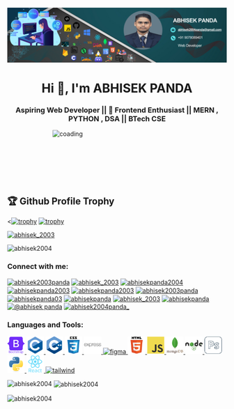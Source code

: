 <!--
### Hi there 👋
**abhisek2004/abhisek2004** is a ✨ _special_ ✨ repository because its `README.md` (this file) appears on your GitHub profile.

Here are some ideas to get you started:

- 🔭 I’m currently working on ...
- 🌱 I’m currently learning ...
- 👯 I’m looking to collaborate on ...
- 🤔 I’m looking for help with ...
- 💬 Ask me about ...
- 📫 How to reach me: ...
- 😄 Pronouns: ...
- ⚡ Fun fact: ...
-->

![logo](https://github.com/abhisek2004/abhisek2004/blob/main/Web%20Developer%20Banner.png)

<h1 align="center">Hi 👋, I'm ABHISEK PANDA</h1>
<h3 align="center">Aspiring Web Developer || 🌟 Frontend Enthusiast || MERN , PYTHON , DSA || BTech CSE</h3>
<img align="right" alt="coading" width="400" src="https://user-images.githubusercontent.com/115187902/230700872-d5f44b85-56c7-4e27-80a4-6e2db901e60c.gif">

<!--
<a href="https://github.com/ryo-ma/github-profile-trophy"></a>
<a href="https://github.com/ryo-ma/github-profile-trophy">
  <img width=800 src="https://github-profile-trophy.vercel.app/?username=abhisek2004&column=10&theme=gruvbox&no-frame=true"/>
</a>
-->
<br>
<br>
<br>
<br>
<br>
<br>
<br>
<h2>🏆 Github Profile Trophy</h2>

<[![trophy](https://github-profile-trophy.vercel.app/?username=abhisek2004&theme=onedark)](https://github.com/ryo-ma/github-profile-trophy)
[![trophy](https://github-profile-trophy.vercel.app/?username=abhisek2004)](https://github.com/ryo-ma/github-profile-trophy)
<a href="https://github-profile-trophy.vercel.app/?username=abhisek2004&no-bg=true">

<p align="left"> <a href="https://twitter.com/abhisek_2003" target="blank"><img src="https://img.shields.io/twitter/follow/abhisek_2003?logo=twitter&style=for-the-badge" alt="abhisek_2003" /></a> </p>
<p align="left"> <img src="https://komarev.com/ghpvc/?username=abhisek2004&label=Profile%20views&color=0e75b6&style=flat" alt="abhisek2004" /> </p>

<h3 align="left">Connect with me:</h3>
<p align="left">
<a href="https://codepen.io/abhisek2003panda" target="blank"><img align="center" src="https://raw.githubusercontent.com/rahuldkjain/github-profile-readme-generator/master/src/images/icons/Social/codepen.svg" alt="abhisek2003panda" height="30" width="40" /></a>
<a href="https://twitter.com/abhisek_2003" target="blank"><img align="center" src="https://raw.githubusercontent.com/rahuldkjain/github-profile-readme-generator/master/src/images/icons/Social/twitter.svg" alt="abhisek_2003" height="30" width="40" /></a>
<a href="https://linkedin.com/in/abhisekpanda2004" target="blank"><img align="center" src="https://raw.githubusercontent.com/rahuldkjain/github-profile-readme-generator/master/src/images/icons/Social/linked-in-alt.svg" alt="abhisekpanda2004" height="30" width="40" /></a>
<a href="https://fb.com/abhisekpanda2003" target="blank"><img align="center" src="https://raw.githubusercontent.com/rahuldkjain/github-profile-readme-generator/master/src/images/icons/Social/facebook.svg" alt="abhisekpanda2003" height="30" width="40" /></a>
<a href="https://instagram.com/abhisekpanda2003" target="blank"><img align="center" src="https://raw.githubusercontent.com/rahuldkjain/github-profile-readme-generator/master/src/images/icons/Social/instagram.svg" alt="abhisekpanda2003" height="30" width="40" /></a>
<a href="https://www.youtube.com/c/abhisek2003panda" target="blank"><img align="center" src="https://raw.githubusercontent.com/rahuldkjain/github-profile-readme-generator/master/src/images/icons/Social/youtube.svg" alt="abhisek2003panda" height="30" width="40" /></a>
<a href="https://www.codechef.com/users/abhisekpanda03" target="blank"><img align="center" src="https://cdn.jsdelivr.net/npm/simple-icons@3.1.0/icons/codechef.svg" alt="abhisekpanda03" height="30" width="40" /></a>
<a href="https://www.hackerrank.com/abhisekpanda" target="blank"><img align="center" src="https://raw.githubusercontent.com/rahuldkjain/github-profile-readme-generator/master/src/images/icons/Social/hackerrank.svg" alt="abhisekpanda" height="30" width="40" /></a>
<a href="https://codeforces.com/profile/abhisek_2003" target="blank"><img align="center" src="https://raw.githubusercontent.com/rahuldkjain/github-profile-readme-generator/master/src/images/icons/Social/codeforces.svg" alt="abhisek_2003" height="30" width="40" /></a>
<a href="https://www.leetcode.com/abhisekpanda" target="blank"><img align="center" src="https://raw.githubusercontent.com/rahuldkjain/github-profile-readme-generator/master/src/images/icons/Social/leet-code.svg" alt="abhisekpanda" height="30" width="40" /></a>
<a href="https://www.hackerearth.com/@abhisek panda" target="blank"><img align="center" src="https://raw.githubusercontent.com/rahuldkjain/github-profile-readme-generator/master/src/images/icons/Social/hackerearth.svg" alt="@abhisek panda" height="30" width="40" /></a>
<a href="https://discord.gg/abhisek2004panda_" target="blank"><img align="center" src="https://raw.githubusercontent.com/rahuldkjain/github-profile-readme-generator/master/src/images/icons/Social/discord.svg" alt="abhisek2004panda_" height="30" width="40" /></a>
</p>

<h3 align="left">Languages and Tools:</h3>
<p align="left"> <a href="https://getbootstrap.com" target="_blank" rel="noreferrer"> <img src="https://raw.githubusercontent.com/devicons/devicon/master/icons/bootstrap/bootstrap-plain-wordmark.svg" alt="bootstrap" width="40" height="40"/> </a> <a href="https://www.cprogramming.com/" target="_blank" rel="noreferrer"> <img src="https://raw.githubusercontent.com/devicons/devicon/master/icons/c/c-original.svg" alt="c" width="40" height="40"/> </a> <a href="https://www.w3schools.com/cpp/" target="_blank" rel="noreferrer"> <img src="https://raw.githubusercontent.com/devicons/devicon/master/icons/cplusplus/cplusplus-original.svg" alt="cplusplus" width="40" height="40"/> </a> <a href="https://www.w3schools.com/css/" target="_blank" rel="noreferrer"> <img src="https://raw.githubusercontent.com/devicons/devicon/master/icons/css3/css3-original-wordmark.svg" alt="css3" width="40" height="40"/> </a> <a href="https://expressjs.com" target="_blank" rel="noreferrer"> <img src="https://raw.githubusercontent.com/devicons/devicon/master/icons/express/express-original-wordmark.svg" alt="express" width="40" height="40"/> </a> <a href="https://www.figma.com/" target="_blank" rel="noreferrer"> <img src="https://www.vectorlogo.zone/logos/figma/figma-icon.svg" alt="figma" width="40" height="40"/> </a> <a href="https://www.w3.org/html/" target="_blank" rel="noreferrer"> <img src="https://raw.githubusercontent.com/devicons/devicon/master/icons/html5/html5-original-wordmark.svg" alt="html5" width="40" height="40"/> </a> <a href="https://developer.mozilla.org/en-US/docs/Web/JavaScript" target="_blank" rel="noreferrer"> <img src="https://raw.githubusercontent.com/devicons/devicon/master/icons/javascript/javascript-original.svg" alt="javascript" width="40" height="40"/> </a> <a href="https://www.mongodb.com/" target="_blank" rel="noreferrer"> <img src="https://raw.githubusercontent.com/devicons/devicon/master/icons/mongodb/mongodb-original-wordmark.svg" alt="mongodb" width="40" height="40"/> </a> <a href="https://nodejs.org" target="_blank" rel="noreferrer"> <img src="https://raw.githubusercontent.com/devicons/devicon/master/icons/nodejs/nodejs-original-wordmark.svg" alt="nodejs" width="40" height="40"/> </a> <a href="https://www.photoshop.com/en" target="_blank" rel="noreferrer"> <img src="https://raw.githubusercontent.com/devicons/devicon/master/icons/photoshop/photoshop-line.svg" alt="photoshop" width="40" height="40"/> </a> <a href="https://www.python.org" target="_blank" rel="noreferrer"> <img src="https://raw.githubusercontent.com/devicons/devicon/master/icons/python/python-original.svg" alt="python" width="40" height="40"/> </a> <a href="https://reactjs.org/" target="_blank" rel="noreferrer"> <img src="https://raw.githubusercontent.com/devicons/devicon/master/icons/react/react-original-wordmark.svg" alt="react" width="40" height="40"/> </a> <a href="https://tailwindcss.com/" target="_blank" rel="noreferrer"> <img src="https://www.vectorlogo.zone/logos/tailwindcss/tailwindcss-icon.svg" alt="tailwind" width="40" height="40"/> </a> </p>

<p><img align="left" src="https://github-readme-stats.vercel.app/api/top-langs?username=abhisek2004&show_icons=true&locale=en&layout=compact" alt="abhisek2004" /></p>

<p>&nbsp;<img align="center" src="https://github-readme-stats.vercel.app/api?username=abhisek2004&show_icons=true&locale=en" alt="abhisek2004" /></p>

<p><img align="center" src="https://github-readme-streak-stats.herokuapp.com/?user=abhisek2004&" alt="abhisek2004" /></p>

